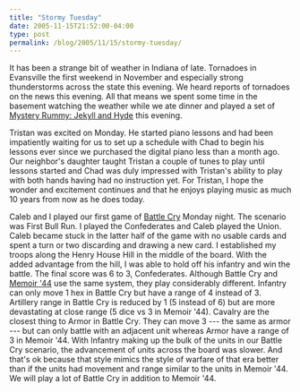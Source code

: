 ```yaml
---
title: "Stormy Tuesday"
date: 2005-11-15T21:52:00-04:00
type: post
permalink: /blog/2005/11/15/stormy-tuesday/
---
```

It has been a strange bit of weather in Indiana of late. Tornadoes in Evansville the first weekend in November and especially strong thunderstorms across the state this evening. We heard reports of tornadoes on the news this evening. All that means we spent some time in the basement watching the weather while we ate dinner and played a set of [Mystery Rummy: Jekyll and Hyde](https://www.boardgamegeek.com/game/1265) this evening.

Tristan was excited on Monday. He started piano lessons and had been impatiently waiting for us to set up a schedule with Chad to begin his lessons ever since we purchased the digital piano less than a month ago. Our neighbor's daughter taught Tristan a couple of tunes to play until lessons started and Chad was duly impressed with Tristan's ability to play with both hands having had no instruction yet. For Tristan, I hope the wonder and excitement continues and that he enjoys playing music as much 10 years from now as he does today.

Caleb and I played our first game of [Battle Cry](https://www.boardgamegeek.com/game/551) Monday night. The scenario was First Bull Run. I played the Confederates and Caleb played the Union. Caleb became stuck in the latter half of the game with no usable cards and spent a turn or two discarding and drawing a new card. I established my troops along the Henry House Hill in the middle of the board. With the added advantage from the hill, I was able to hold off his infantry and win the battle. The final score was 6 to 3, Confederates. Although Battle Cry and [Memoir '44](https://www.boardgamegeek.com/game/10630) use the same system, they play considerably different. Infantry can only move 1 hex in Battle Cry but have a range of 4 instead of 3. Artillery range in Battle Cry is reduced by 1 (5 instead of 6) but are more devastating at close range (5 dice vs 3 in Memoir '44). Cavalry are the closest thing to Armor in Battle Cry. They can move 3 --- the same as armor --- but can only battle with an adjacent unit whereas Armor have a range of 3 in Memoir '44. With Infantry making up the bulk of the units in our Battle Cry scenario, the advancement of units across the board was slower. And that's ok because that style mimics the style of warfare of that era better than if the units had movement and range similar to the units in Memoir '44. We will play a lot of Battle Cry in addition to Memoir '44.
